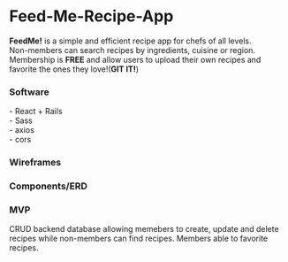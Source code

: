 # Feed-Me-Recipe-App

<b>FeedMe!</b> is a simple and efficient recipe app for chefs of all levels. <br />
Non-members can search recipes by ingredients, cuisine or region.<br />
Membership is <b>FREE</b> and allow users to upload their own recipes and favorite the ones they love!(<b>GIT IT!</b>)

<h3>Software</h3>
- React + Rails<br />
- Sass<br />
- axios<br />
- cors<br />

<h3>Wireframes</h3>

<h3>Components/ERD</h3>


<h3>MVP</h3>
CRUD backend database allowing memebers to create, update and delete recipes while non-members can find recipes.
Members able to favorite recipes.
